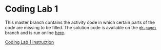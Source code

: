 # Coding Lab 1

This master branch contains the activity code in which certain parts of the code are missing to be filled. The solution code is available on the [`gh-pages`](https://github.com/harvard-cs179/coding-lab1/tree/gh-pages) branch and is run online [here](https://harvard-cs179.github.io/coding-lab1/).

[Coding Lab 1 Instruction](https://github.com/harvard-cs179/coding-lab1/wiki)



